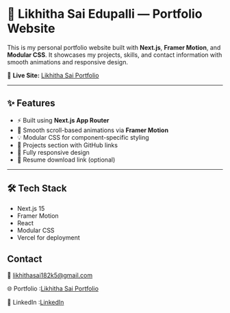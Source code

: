 
# 💼 Likhitha Sai Edupalli — Portfolio Website

This is my personal portfolio website built with **Next.js**, **Framer Motion**, and **Modular CSS**. It showcases my projects, skills, and contact information with smooth animations and responsive design.

🔗 **Live Site:** [Likhitha Sai Portfolio ](https://likhitha-sai.vercel.app/)

---

## ✨ Features

- ⚡ Built using **Next.js App Router**
- 🎨 Smooth scroll-based animations via **Framer Motion**
- 💡 Modular CSS for component-specific styling
- 🧠 Projects section with GitHub links
- 📱 Fully responsive design
- 📄 Resume download link (optional)

---

## 🛠️ Tech Stack

- Next.js 15
- Framer Motion
- React
- Modular CSS
- Vercel for deployment


## Contact

📧 likhithasai182k5@gmail.com

🌐 Portfolio :[Likhitha Sai Portfolio](https://likhithasai-portfolio-mmiu.vercel.app/)

💼 LinkedIn :[LinkedIn](https://www.linkedin.com/in/likhitha-sai-edupalli-50ba5b2a1/)
